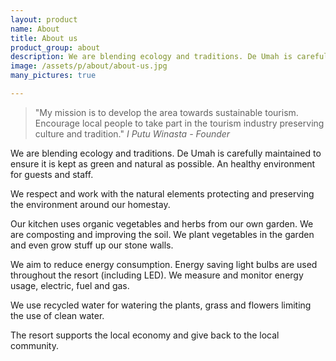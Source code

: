 ```yaml
---
layout: product
name: About
title: About us
product_group: about
description: We are blending ecology and traditions. De Umah is carefully maintained to ensure it is kept as green and natural as possible. An healthy environment for guests and staff. We respect and work with the natural elements protecting and preserving the environment around our homestay.
image: /assets/p/about/about-us.jpg
many_pictures: true

---
```


> "My mission is to develop the area towards sustainable tourism. Encourage local people to take part in the tourism industry preserving culture and tradition." _I Putu Winasta - Founder_

We are blending ecology and traditions. De Umah is carefully maintained to ensure it is kept as green and natural as possible. An healthy environment for guests and staff.

We respect and work with the natural elements protecting and preserving the environment around our homestay.

Our kitchen uses organic vegetables and herbs from our own garden. We are composting and improving the soil. We plant vegetables in the garden and even grow stuff up our stone walls.

We aim to reduce energy consumption. Energy saving light bulbs are used throughout the resort (including LED). We measure and monitor energy usage, electric, fuel and gas.

We use recycled water for watering the plants, grass and flowers limiting the use of clean water.

The resort supports the local economy and give back to the local community.
